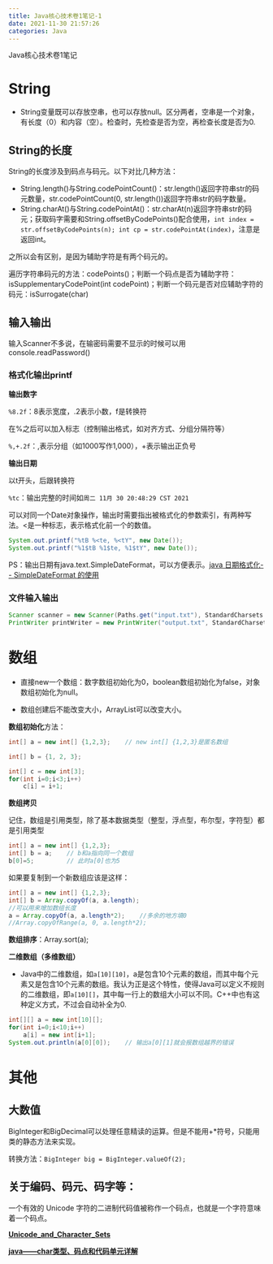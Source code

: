 ```yaml
---
title: Java核心技术卷1笔记-1
date: 2021-11-30 21:57:26
categories: Java
---
```


Java核心技术卷1笔记

<!--more-->

# String

- String变量既可以存放空串，也可以存放null。区分两者，空串是一个对象，有长度（0）和内容（空）。检查时，先检查是否为空，再检查长度是否为0.

## String的长度

String的长度涉及到码点与码元。以下对比几种方法：

- String.length()与String.codePointCount()：str.length()返回字符串str的码元数量，str.codePointCount(0, str.length())返回字符串str的码字数量。
- String.charAt()与String.codePointAt()：str.charAt(n)返回字符串str的码元；获取码字需要和String.offsetByCodePoints()配合使用，`int index = str.offsetByCodePoints(n); int cp = str.codePointAt(index)`，注意是返回int。

之所以会有区别，是因为辅助字符是有两个码元的。

遍历字符串码元的方法：codePoints()；判断一个码点是否为辅助字符：isSupplementaryCodePoint(int codePoint)；判断一个码元是否对应辅助字符的码元：isSurrogate(char)

## 输入输出

输入Scanner不多说，在输密码需要不显示的时候可以用console.readPassword()

### 格式化输出printf

**输出数字**

`%8.2f`：8表示宽度，.2表示小数，f是转换符

在%之后可以加入标志（控制输出格式，如对齐方式、分组分隔符等）

`%,+.2f`：,表示分组（如1000写作1,000），+表示输出正负号

**输出日期**

以t开头，后跟转换符

`%tc`：输出完整的时间如`周二 11月 30 20:48:29 CST 2021`

可以对同一个Date对象操作，输出时需要指出被格式化的参数索引，有两种写法。<是一种标志，表示格式化前一个的数值。

```java
System.out.printf("%tB %<te, %<tY", new Date());
System.out.printf("%1$tB %1$te, %1$tY", new Date());
```

PS：输出日期有java.text.SimpleDateFormat，可以方便表示。[java 日期格式化-- SimpleDateFormat 的使用](https://blog.csdn.net/qq_27093465/article/details/53034427)

### 文件输入输出

```java
Scanner scanner = new Scanner(Paths.get("input.txt"), StandardCharsets.UTF_8);
PrintWriter printWriter = new PrintWriter("output.txt", StandardCharsets.UTF_8);
```

# 数组

- 直接new一个数组：数字数组初始化为0，boolean数组初始化为false，对象数组初始化为null。

- 数组创建后不能改变大小，ArrayList可以改变大小。

**数组初始化**方法：

```java
int[] a = new int[] {1,2,3};	// new int[] {1,2,3}是匿名数组

int[] b = {1, 2, 3};

int[] c = new int[3];
for(int i=0;i<3;i++)
    c[i] = i+1;
```

**数组拷贝**

记住，数组是引用类型，除了基本数据类型（整型，浮点型，布尔型，字符型）都是引用类型

```java
int[] a = new int[] {1,2,3};
int[] b = a;	// b和a指向同一个数组
b[0]=5;			// 此时a[0]也为5
```

如果要复制到一个新数组应该是这样：

```java
int[] a = new int[] {1,2,3};
int[] b = Array.copyOf(a, a.length);
//可以用来增加数组长度
a = Array.copyOf(a, a.length*2);	//多余的地方填0
//Array.copyOfRange(a, 0, a.length*2);
```

**数组排序**：Array.sort(a);

**二维数组（多维数组）**

- Java中的二维数组，如`a[10][10]`，a是包含10个元素的数组，而其中每个元素又是包含10个元素的数组。我认为正是这个特性，使得Java可以定义不规则的二维数组，即`a[10][]`，其中每一行上的数组大小可以不同。C++中也有这种定义方式，不过会自动补全为0.

```java
int[][] a = new int[10][];
for(int i=0;i<10;i++)
    a[i] = new int[i+1];
System.out.println(a[0][0]);	// 输出a[0][1]就会报数组越界的错误
```



# 其他

## 大数值

BigInteger和BigDecimal可以处理任意精读的运算。但是不能用+*符号，只能用类的静态方法来实现。

转换方法：`BigInteger big = BigInteger.valueOf(2);`



## 关于编码、码元、码字等：

一个有效的 Unicode 字符的二进制代码值被称作一个码点，也就是一个字符意味着一个码点。

[**Unicode_and_Character_Sets**](https://github.com/acmerfight/insight_python/blob/master/Unicode_and_Character_Sets.md)

[**java——char类型、码点和代码单元详解**](https://blog.csdn.net/so_geili/article/details/105477780)

